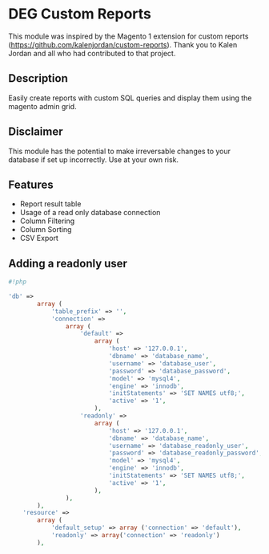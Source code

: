 # DEG Custom Reports

This module was inspired by the Magento 1 extension for custom reports (https://github.com/kalenjordan/custom-reports).  Thank you to Kalen Jordan and all who had contributed to that project.

## Description
Easily create reports with custom SQL queries and display them using the magento admin grid.

## Disclaimer
This module has the potential to make irreversable changes to your database if set up incorrectly.  Use at your own risk.

## Features
* Report result table
* Usage of a read only database connection
* Column Filtering
* Column Sorting
* CSV Export

## Adding a readonly user
```php
#!php

'db' => 
        array (
            'table_prefix' => '',
            'connection' => 
                array (
                    'default' => 
                        array (
                            'host' => '127.0.0.1',
                            'dbname' => 'database_name',
                            'username' => 'database_user',
                            'password' => 'database_password',
                            'model' => 'mysql4',
                            'engine' => 'innodb',
                            'initStatements' => 'SET NAMES utf8;',
                            'active' => '1',
                        ),
                    'readonly' =>
                        array (
                            'host' => '127.0.0.1',
                            'dbname' => 'database_name',
                            'username' => 'database_readonly_user',
                            'password' => 'database_readonly_password',
                            'model' => 'mysql4',
                            'engine' => 'innodb',
                            'initStatements' => 'SET NAMES utf8;',
                            'active' => '1',
                        ),
                ),
        ),
    'resource' =>
        array (
            'default_setup' => array ('connection' => 'default'),
            'readonly' => array('connection' => 'readonly')
        ),
```
